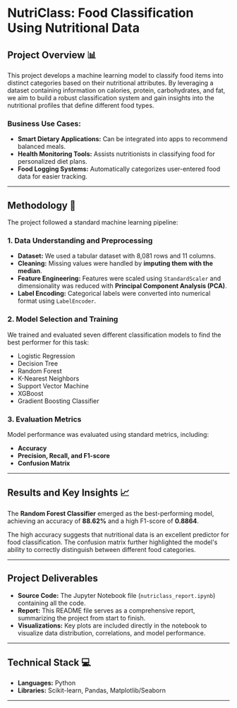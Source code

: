 # NutriClass: Food Classification Using Nutritional Data

## Project Overview 📊

This project develops a machine learning model to classify food items into distinct categories based on their nutritional attributes. By leveraging a dataset containing information on calories, protein, carbohydrates, and fat, we aim to build a robust classification system and gain insights into the nutritional profiles that define different food types.

### **Business Use Cases:**
* **Smart Dietary Applications:** Can be integrated into apps to recommend balanced meals.
* **Health Monitoring Tools:** Assists nutritionists in classifying food for personalized diet plans.
* **Food Logging Systems:** Automatically categorizes user-entered food data for easier tracking.

---

## Methodology 🧪

The project followed a standard machine learning pipeline:

### **1. Data Understanding and Preprocessing**
* **Dataset:** We used a tabular dataset with 8,081 rows and 11 columns.
* **Cleaning:** Missing values were handled by **imputing them with the median**.
* **Feature Engineering:** Features were scaled using `StandardScaler` and dimensionality was reduced with **Principal Component Analysis (PCA)**.
* **Label Encoding:** Categorical labels were converted into numerical format using `LabelEncoder`.

### **2. Model Selection and Training**
We trained and evaluated seven different classification models to find the best performer for this task:
* Logistic Regression
* Decision Tree
* Random Forest
* K-Nearest Neighbors
* Support Vector Machine
* XGBoost
* Gradient Boosting Classifier

### **3. Evaluation Metrics**
Model performance was evaluated using standard metrics, including:
* **Accuracy**
* **Precision, Recall, and F1-score**
* **Confusion Matrix**

---

## Results and Key Insights 📈

The **Random Forest Classifier** emerged as the best-performing model, achieving an accuracy of **88.62%** and a high F1-score of **0.8864**.

The high accuracy suggests that nutritional data is an excellent predictor for food classification. The confusion matrix further highlighted the model's ability to correctly distinguish between different food categories.

---

## Project Deliverables

* **Source Code:** The Jupyter Notebook file (`nutriclass_report.ipynb`) containing all the code.
* **Report:** This README file serves as a comprehensive report, summarizing the project from start to finish.
* **Visualizations:** Key plots are included directly in the notebook to visualize data distribution, correlations, and model performance.

---

## Technical Stack 💻
* **Languages:** Python
* **Libraries:** Scikit-learn, Pandas, Matplotlib/Seaborn

---
